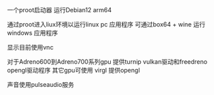 一个proot启动器
运行Debian12 arm64

通过proot进入liux环境以运行linux pc 应用程序
可通过box64 + wine 运行windows 应用程序

显示目前使用vnc

对于Adreno600到Adreno700系列gpu 提供turnip vulkan驱动和freedreno opengl驱动程序
其它gpu可使用 virgl 提供opengl

声音使用pulseaudio服务
